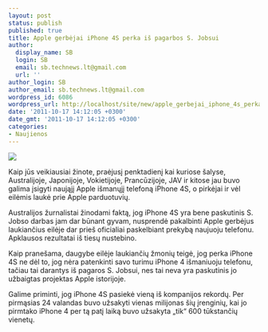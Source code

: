 ```yaml
---
layout: post
status: publish
published: true
title: Apple gerbėjai iPhone 4S perka iš pagarbos S. Jobsui
author:
  display_name: SB
  login: SB
  email: sb.technews.lt@gmail.com
  url: ''
author_login: SB
author_email: sb.technews.lt@gmail.com
wordpress_id: 6086
wordpress_url: http://localhost/site/new/apple_gerbejai_iphone_4s_perka_is_pagarbos_s_jobsui/
date: '2011-10-17 14:12:05 +0300'
date_gmt: '2011-10-17 14:12:05 +0300'
categories:
- Naujienos
---
```

<div class="imgright"><img src="http://technews.lt/upload/iPhone4s.jpg"  /></div>
<p>Kaip jūs veikiausiai žinote, praėjusį penktadienį kai kuriose šalyse, Australijoje, Japonijoje, Vokietijoje, Prancūzijoje, JAV ir kitose jau buvo galima įsigyti naująjį Apple išmanųjį telefoną iPhone 4S, o pirkėjai ir vėl eilėmis laukė prie Apple parduotuvių.</p>
<p>Australijos žurnalistai žinodami faktą, jog iPhone 4S yra bene paskutinis S. Jobso darbas jam dar būnant gyvam, nusprendė pakalbinti Apple gerbėjus laukiančius eilėje dar prieš oficialiai paskelbiant prekybą naujuoju telefonu. Apklausos rezultatai iš tiesų nustebino.</p>
<p>Kaip pranešama, daugybe eilėje laukiančių žmonių teigė, jog perka iPhone 4S ne dėl to, jog nėra patenkinti savo turimu iPhone 4 išmaniuoju telefonu, tačiau tai darantys iš pagaros S. Jobsui, nes tai neva yra paskutinis jo užbaigtas projektas Apple istorijoje.</p>
<p>Galime priminti, jog iPhone 4S pasiekė vieną iš kompanijos rekordų. Per pirmąsias 24 valandas buvo užsakyti vienas milijonas šių įrenginių, kai jo pirmtako iPhone 4 per tą patį laiką buvo užsakyta „tik“ 600 tūkstančių vienetų.</p>
